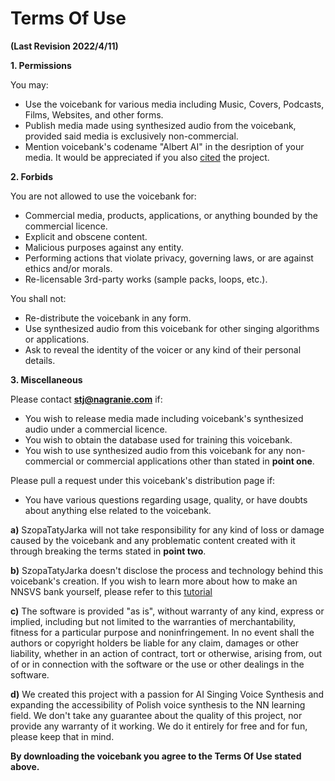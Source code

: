 # Terms Of Use
**(Last Revision 2022/4/11)**

**1. Permissions**

You may:
* Use the voicebank for various media including Music, Covers, Podcasts, Films, Websites, and other forms.
* Publish media made using synthesized audio from the voicebank, provided said media is exclusively non-commercial. 
* Mention voicebank's codename "Albert AI" in the desription of your media. It would be appreciated if you also [cited](https://github.com/SzopaTatyJarka/polish-nnsvs-voicebank-albert) the project.

**2. Forbids** 

You are not allowed to use the voicebank for:
* Commercial media, products, applications, or anything bounded by the commercial licence.
* Explicit and obscene content.
* Malicious purposes against any entity.
* Performing actions that violate privacy, governing laws, or are against ethics and/or morals.
* Re-licensable 3rd-party works (sample packs, loops, etc.).

You shall not:
* Re-distribute the voicebank in any form.
* Use synthesized audio from this voicebank for other singing algorithms or applications.
* Ask to reveal the identity of the voicer or any kind of their personal details.

**3. Miscellaneous**

Please contact **stj@nagranie.com** if:
* You wish to release media made including voicebank's synthesized audio under a commercial licence.
* You wish to obtain the database used for training this voicebank.
* You wish to use synthesized audio from this voicebank for any non-commercial or commercial applications other than stated in **point one**.

Please pull a request under this voicebank's distribution page if:
* You have various questions regarding usage, quality, or have doubts about anything else related to the voicebank. 

**a)** SzopaTatyJarka will not take responsibility for any kind of loss or damage caused by the voicebank and any problematic content created with it through breaking the terms stated in **point two**.

**b)** SzopaTatyJarka doesn't disclose the process and technology behind this voicebank's creation. If you wish to learn more about how to make an NNSVS bank yourself, please refer to this [tutorial](https://docs.google.com/document/d/1uMsepxbdUW65PfIWL1pt2OM6ZKa5ybTTJOpZ733Ht6s)

**c)** The software is provided "as is", without warranty of any kind, express or implied, including but not limited to the warranties of merchantability, fitness for a particular purpose and noninfringement. In no event shall the authors or copyright holders be liable for any claim, damages or other liability, whether in an action of contract, tort or otherwise, arising from, out of or in connection with the software or the use or other dealings in the software. 

**d)** We created this project with a passion for AI Singing Voice Synthesis and expanding the accessibility of Polish voice synthesis to the NN learning field. We don't take any guarantee about the quality of this project, nor provide any warranty of it working. We do it entirely for free and for fun, please keep that in mind.

**By downloading the voicebank you agree to the Terms Of Use stated above.**
